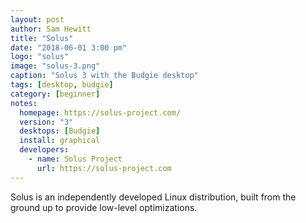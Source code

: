 ```yaml
---
layout: post
author: Sam Hewitt
title: "Solus"
date: "2018-06-01 3:00 pm"
logo: "solus"
image: "solus-3.png"
caption: "Solus 3 with the Budgie desktop"
tags: [desktop, budgie]
category: [beginner]
notes:
  homepage: https://solus-project.com/
  version: "3"
  desktops: [Budgie]
  install: graphical
  developers:
    - name: Solus Project
      url: https://solus-project.com
---
```


Solus is an independently developed Linux distribution, built from the ground up to provide low-level optimizations.
